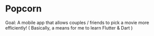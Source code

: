 # Popcorn
Goal: A mobile app that allows couples / friends to pick a movie more efficiently! ( Basically, a means for me to learn Flutter &amp; Dart )
